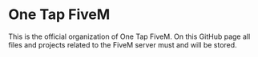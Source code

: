 # One Tap FiveM

This is the official organization of One Tap FiveM. On this GitHub page all files and projects related to the FiveM server must and will be stored.

